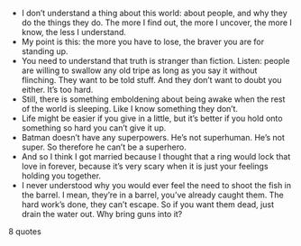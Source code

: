  - I don’t understand a thing about this world: about people, and why they do the things they do. The more I find out, the more I uncover, the more I know, the less I understand.
 - My point is this: the more you have to lose, the braver you are for standing up.
 - You need to understand that truth is stranger than fiction. Listen: people are willing to swallow any old tripe as long as you say it without flinching. They want to be told stuff. And they don’t want to doubt you either. It’s too hard.
 - Still, there is something emboldening about being awake when the rest of the world is sleeping. Like I know something they don’t.
 - Life might be easier if you give in a little, but it’s better if you hold onto something so hard you can’t give it up.
 - Batman doesn’t have any superpowers. He’s not superhuman. He’s not super. So therefore he can’t be a superhero.
 - And so I think I got married because I thought that a ring would lock that love in forever, because it’s very scary when it is just your feelings holding you together.
 - I never understood why you would ever feel the need to shoot the fish in the barrel. I mean, they’re in a barrel, you’ve already caught them. The hard work’s done, they can’t escape. So if you want them dead, just drain the water out. Why bring guns into it?

8 quotes